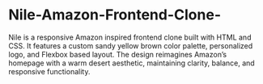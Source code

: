 # Nile-Amazon-Frontend-Clone-
Nile is a responsive Amazon inspired frontend clone built with HTML and CSS. It features a custom sandy yellow brown color palette, personalized logo, and Flexbox based layout. The design reimagines Amazon’s homepage with a warm desert aesthetic, maintaining clarity, balance, and responsive functionality.
